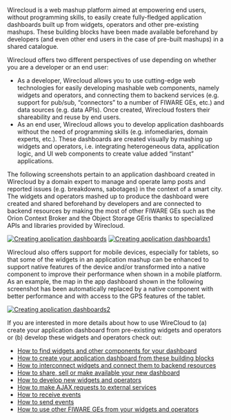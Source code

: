 Wirecloud is a web mashup platform aimed at empowering end users,
without programming skills, to easily create fully-fledged application
dashboards built up from widgets, operators and other pre-existing
mashups. These building blocks have been made available beforehand by
developers (and even other end users in the case of pre-built mashups)
in a shared catalogue.

Wirecloud offers two different perspectives of use depending on whether
you are a developer or an end user:

-   As a developer, Wirecloud allows you to use cutting-edge web
    technologies for easily developing mashable web components, namely
    widgets and operators, and connecting them to backend services (e.g.
    support for pub/sub, “connectors” to a number of FIWARE GEs, etc.)
    and data sources (e.g. data APIs). Once created, Wirecloud fosters
    their shareability and reuse by end users.
-   As an end user, Wirecloud allows you to develop application
    dashboards without the need of programming skills (e.g.
    infomediaries, domain experts, etc.). These dashboards are created
    visually by mashing up widgets and operators, i.e. integrating
    heterogeneous data, application logic, and UI web components to
    create value added “instant” applications.

The following screenshots pertain to an application dashboard created in
Wirecloud by a domain expert to manage and operate lamp posts and
reported issues (e.g. breakdowns, sabotages) in the context of a smart
city. The widgets and operators mashed up to produce the dashboard were
created and shared beforehand by developers and are connected to backend
resources by making the most of other FIWARE GEs such as the Orion
Context Broker and the Object Storage GEris thanks to specialized APIs
and libraries provided by Wirecloud.

[![Creating application
dashboards](http://www.fiware.org/wp-content/uploads/2015/04/Creating-application-dashboards-1024x640.png)](http://www.fiware.org/wp-content/uploads/2015/04/Creating-application-dashboards.png)
[![Creating application
dashboards1](http://www.fiware.org/wp-content/uploads/2015/04/Creating-application-dashboards1-1024x639.png)](http://www.fiware.org/wp-content/uploads/2015/04/Creating-application-dashboards1.png)

Wirecloud also offers support for mobile devices, especially for
tablets, so that some of the widgets in an application mashup can be
enhanced to support native features of the device and/or transformed
into a native component to improve their performance when shown in a
mobile platform. As an example, the map in the app dashboard shown in
the following screenshot has been automatically replaced by a native
component with better performance and with access to the GPS features of
the tablet.

[![Creating application
dashboards2](http://www.fiware.org/wp-content/uploads/2015/04/Creating-application-dashboards2.png)](http://www.fiware.org/wp-content/uploads/2015/04/Creating-application-dashboards2.png)

If you are interested in more details about how to use WireCloud to (a)
create your application dashboard from pre-existing widgets and
operators or (b) develop these widgets and operators check out:

-   [How to find widgets and other components for your
    dashboard](http://www.fiware.org/devguides/creating-application-dashboards/how-to-find-widgets-and-other-components-for-your-dashboard/)
-   [How to create your application dashboard from these building
    blocks](http://www.fiware.org/devguides/creating-application-dashboards/how-to-create-your-application-dashboard-from-these-building-blocks/)
-   [How to interconnect widgets and connect them to backend
    resources](http://www.fiware.org/devguides/creating-application-dashboards/how-to-interconnect-widgets-and-connect-them-to-backend-resources/)
-   [How to share, sell or make available your new
    dashboard](http://www.fiware.org/devguides/creating-application-dashboards/how-to-share-sell-or-make-available-your-new-dashboard/)
-   [How to develop new widgets and
    operators](http://www.fiware.org/devguides/creating-application-dashboards/how-to-develop-new-widgets-and-operators/)
-   [How to make AJAX requests to external
    services](http://www.fiware.org/devguides/creating-application-dashboards/how-to-make-ajax-requests-to-external-services/)
-   [How to receive
    events](http://www.fiware.org/devguides/creating-application-dashboards/how-to-receive-events/)
-   [How to send
    events](http://www.fiware.org/devguides/creating-application-dashboards/how-to-send-events/)
-   [How to use other FIWARE GEs from your widgets and
    operators](http://www.fiware.org/devguides/creating-application-dashboards/how-to-use-other-fiware-ges-from-your-widgets-and-operators/)

 

 
